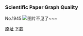 ### Scientific Paper Graph Quality
No.1945
![图片不见了~~~](https://imgs.xkcd.com/comics/scientific_paper_graph_quality.png)

[原址](https://xkcd.com//1945) [下载](https://imgs.xkcd.com/comics/scientific_paper_graph_quality.png)

